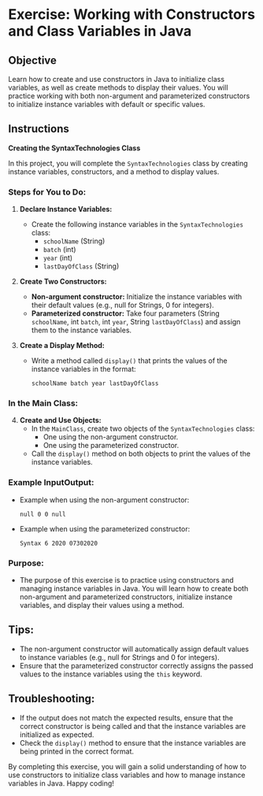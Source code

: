 # Exercise: Working with Constructors and Class Variables in Java

## Objective
Learn how to create and use constructors in Java to initialize class variables, as well as create methods to display their values. You will practice working with both non-argument and parameterized constructors to initialize instance variables with default or specific values.

## Instructions

**Creating the SyntaxTechnologies Class**

In this project, you will complete the `SyntaxTechnologies` class by creating instance variables, constructors, and a method to display values.

### Steps for You to Do:

1. **Declare Instance Variables:**
    - Create the following instance variables in the `SyntaxTechnologies` class:
        - `schoolName` (String)
        - `batch` (int)
        - `year` (int)
        - `lastDayOfClass` (String)

2. **Create Two Constructors:**
    - **Non-argument constructor:** Initialize the instance variables with their default values (e.g., null for Strings, 0 for integers).
    - **Parameterized constructor:** Take four parameters (String `schoolName`, int `batch`, int `year`, String `lastDayOfClass`) and assign them to the instance variables.

3. **Create a Display Method:**
    - Write a method called `display()` that prints the values of the instance variables in the format:
      ```
      schoolName batch year lastDayOfClass
      ```

### In the Main Class:

4. **Create and Use Objects:**
    - In the `MainClass`, create two objects of the `SyntaxTechnologies` class:
        - One using the non-argument constructor.
        - One using the parameterized constructor.
    - Call the `display()` method on both objects to print the values of the instance variables.

### Example InputOutput:

- Example when using the non-argument constructor:
  ```
  null 0 0 null
  ```

- Example when using the parameterized constructor:
  ```
  Syntax 6 2020 07302020
  ```

### Purpose:

- The purpose of this exercise is to practice using constructors and managing instance variables in Java. You will learn how to create both non-argument and parameterized constructors, initialize instance variables, and display their values using a method.

## Tips:
- The non-argument constructor will automatically assign default values to instance variables (e.g., null for Strings and 0 for integers).
- Ensure that the parameterized constructor correctly assigns the passed values to the instance variables using the `this` keyword.

## Troubleshooting:
- If the output does not match the expected results, ensure that the correct constructor is being called and that the instance variables are initialized as expected.
- Check the `display()` method to ensure that the instance variables are being printed in the correct format.

By completing this exercise, you will gain a solid understanding of how to use constructors to initialize class variables and how to manage instance variables in Java. Happy coding!

